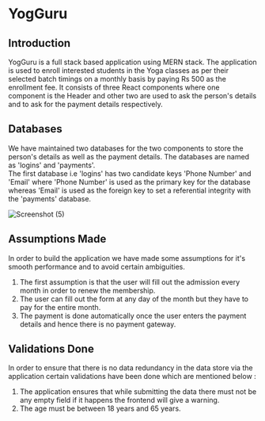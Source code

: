 # YogGuru

## Introduction
YogGuru is a full stack based application using MERN stack. The application is used to enroll interested students in the Yoga classes as per their selected batch timings on a monthly basis by paying Rs 500 as the enrollment fee. It consists of three React components where one component is the Header and other two are used to ask the person's details and to ask for the payment details respectively.

## Databases
We have maintained two databases for the two components to store the person's details as well as the payment details. The databases are named as 'logins' and 'payments'. 
<br>
The first database i.e 'logins' has two candidate keys 'Phone Number' and 'Email' where 'Phone Number' is used as the primary key for the database whereas 'Email' is used as the foreign key to set a referential integrity with the 'payments' database.  

![Screenshot (5)](https://github.com/amanch2209/YogGuru/assets/78231342/8dcf892a-e2e2-440e-8373-655c15174f7e)

## Assumptions Made
In order to build the application we have made some assumptions for it's smooth performance and to avoid certain ambiguities. 
<br>
1. The first assumption is that the user will fill out the admission every month in order to renew the membership.
2. The user can fill out the form at any day of the month but they have to pay for the entire month.
3. The payment is done automatically once the user enters the payment details and hence there is no payment gateway.


## Validations Done
In order to ensure that there is no data redundancy in the data store via the application certain validations have been done which are mentioned below :
<br>
1. The application ensures that while submitting the data there must not be any empty field if it happens the frontend will give a warning.
2. The age must be between 18 years and 65 years.
   
